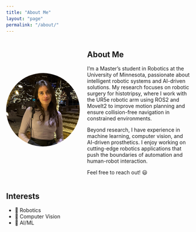 ```yaml
---
title: "About Me"
layout: "page"
permalink: "/about/"
---
```


<div style="display: flex; align-items: center;">
  <img src="assets/images/shizra.jpg" alt="Profile Picture" style="width: 200px; border-radius: 50%; margin-right: 20px;">
  <div>
    <h2>About Me</h2>
    <p>
      I’m a Master’s student in Robotics at the University of Minnesota, passionate about intelligent robotic systems and AI-driven solutions. My research focuses on robotic surgery for histotripsy, where I work with the UR5e robotic arm using ROS2 and MoveIt2 to improve motion planning and ensure collision-free navigation in constrained environments.
    </p>
    <p>
      Beyond research, I have experience in machine learning, computer vision, and AI-driven prosthetics. I enjoy working on cutting-edge robotics applications that push the boundaries of automation and human-robot interaction.
    </p>
    <p>Feel free to reach out! 😃</p>
  </div>
</div>

## Interests  
- 🤖 Robotics  
- 👀 Computer Vision  
- 🧠 AI/ML  
